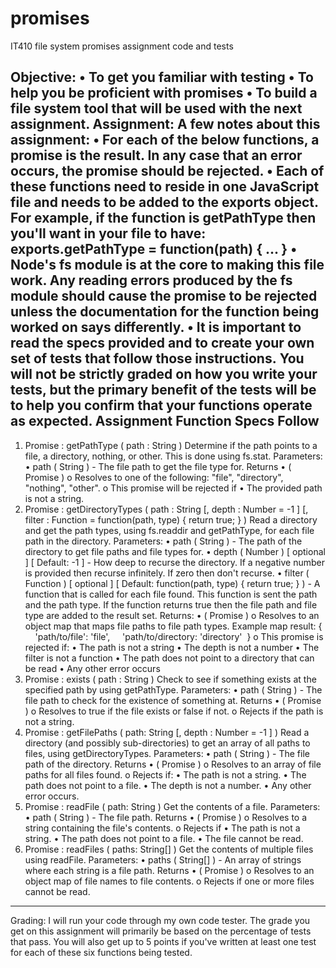 # promises
IT410 file system promises assignment code and tests

Objective:
•	To get you familiar with testing
•	To help you be proficient with promises
•	To build a file system tool that will be used with the next assignment.
Assignment:
A few notes about this assignment:
•	For each of the below functions, a promise is the result. In any case that an error occurs, the promise should be rejected.
•	Each of these functions need to reside in one JavaScript file and needs to be added to the exports object. For example, if the function is getPathType then you'll want in your file to have: exports.getPathType = function(path) { ... }
•	Node's fs module is at the core to making this file work. Any reading errors produced by the fs module should cause the promise to be rejected unless the documentation for the function being worked on says differently.
•	It is important to read the specs provided and to create your own set of tests that follow those instructions. You will not be strictly graded on how you write your tests, but the primary benefit of the tests will be to help you confirm that your functions operate as expected.
Assignment Function Specs Follow
----------------------------------------------------------------------
1.	Promise : getPathType ( path : String )
Determine if the path points to a file, a directory, nothing, or other. This is done using fs.stat.
Parameters:
•	path ( String ) - The file path to get the file type for.
Returns
•	( Promise )
o	Resolves to one of the following: "file", "directory", "nothing", "other".
o	This promise will be rejected if
•	The provided path is not a string.
2.	Promise : getDirectoryTypes ( path : String [, depth : Number = -1 ] [, filter : Function = function(path, type) { return true; } )
Read a directory and get the path types, using fs.readdir and getPathType, for each file path in the directory.
Parameters:
•	path ( String ) - The path of the directory to get file paths and file types for.
•	depth ( Number ) [ optional ] [ Default: -1 ] - How deep to recurse the directory. If a negative number is provided then recurse infinitely. If zero then don't recurse.
•	filter ( Function ) [ optional ] [ Default: function(path, type) { return true; } ) - A function that is called for each file found. This function is sent the path and the path type. If the function returns true then the file path and file type are added to the result set.
Returns:
•	( Promise )
o	Resolves to an object map that maps file paths to file path types. Example map result:
{
    'path/to/file': 'file',
    'path/to/directory: 'directory'
 }
o	This promise is rejected if:
•	The path is not a string
•	The depth is not a number
•	The filter is not a function
•	The path does not point to a directory that can be read
•	Any other error occurs
3.	Promise : exists ( path : String )
Check to see if something exists at the specified path by using getPathType.
Parameters:
•	path ( String ) - The file path to check for the existence of something at.
Returns
•	( Promise )
o	Resolves to true if the file exists or false if not.
o	Rejects if the path is not a string.
4.	Promise : getFilePaths ( path: String [, depth : Number = -1 ] )
Read a directory (and possibly sub-directories) to get an array of all paths to files, using getDirectoryTypes.
Parameters:
•	path ( String ) - The file path of the directory.
Returns
•	( Promise )
o	Resolves to an array of file paths for all files found.
o	Rejects if:
•	The path is not a string.
•	The path does not point to a file.
•	The depth is not a number.
•	Any other error occurs.
5.	Promise : readFile ( path: String )
Get the contents of a file.
Parameters:
•	path ( String ) - The file path.
Returns
•	( Promise )
o	Resolves to a string containing the file's contents.
o	Rejects if
•	The path is not a string.
•	The path does not point to a file.
•	The file cannot be read.
6.	Promise : readFiles ( paths: String[] )
Get the contents of multiple files using readFile.
Parameters:
•	paths ( String[] ) - An array of strings where each string is a file path.
Returns
•	( Promise )
o	Resolves to an object map of file names to file contents.
o	Rejects if one or more files cannot be read.
----------------------------------------------------------------------
Grading:
I will run your code through my own code tester. The grade you get on this assignment will primarily be based on the percentage of tests that pass. You will also get up to 5 points if you've written at least one test for each of these six functions being tested.


